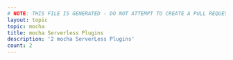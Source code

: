 ```yaml
---
# NOTE: THIS FILE IS GENERATED - DO NOT ATTEMPT TO CREATE A PULL REQUEST TO UPDATE THE DATA. 
layout: topic
topic: mocha
title: mocha Serverless Plugins
description: '2 mocha ServerLess Plugins'
count: 2
---
```

